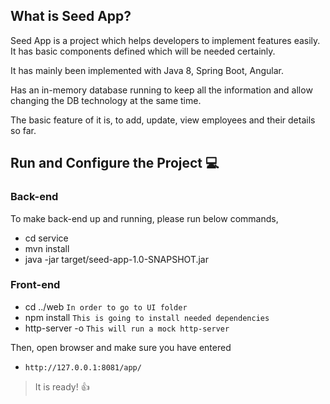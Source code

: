 ## What is Seed App?
Seed App is a project which helps developers to implement features easily. It has basic components defined which will be needed certainly.

It has mainly been implemented with Java 8, Spring Boot, Angular.

Has an in-memory database running to keep all the information and allow changing the DB technology at the same time.

The basic feature of it is, to add, update, view employees and their details so far.




## Run and Configure the Project :computer:

### Back-end
To make back-end up and running, please run below commands,
  * cd service
  * mvn install
  * java -jar target/seed-app-1.0-SNAPSHOT.jar


### Front-end
  * cd ../web  ` In order to go to UI folder `
  * npm install ` This is going to install needed dependencies `
  * http-server -o ` This will run a mock http-server `

Then, open browser and make sure you have entered
  * ` http://127.0.0.1:8081/app/ `


> It is ready! :thumbsup:

